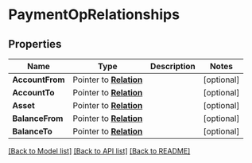 # PaymentOpRelationships

## Properties
Name | Type | Description | Notes
------------ | ------------- | ------------- | -------------
**AccountFrom** | Pointer to [**Relation**](Relation.md) |  | [optional] 
**AccountTo** | Pointer to [**Relation**](Relation.md) |  | [optional] 
**Asset** | Pointer to [**Relation**](Relation.md) |  | [optional] 
**BalanceFrom** | Pointer to [**Relation**](Relation.md) |  | [optional] 
**BalanceTo** | Pointer to [**Relation**](Relation.md) |  | [optional] 

[[Back to Model list]](../README.md#documentation-for-models) [[Back to API list]](../README.md#documentation-for-api-endpoints) [[Back to README]](../README.md)


